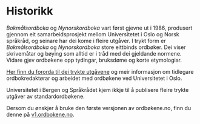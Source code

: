 # Historikk
_Bokmålsordboka_ og _Nynorskordboka_ vart først gjevne ut i 1986, produsert gjennom eit samarbeidsprosjekt mellom Universitetet i Oslo og Norsk språkråd, og seinare har dei kome i fleire utgåver. I trykt form er _Bokmålsordboka_ og _Nynorskordboka_ store eittbinds ordbøker. Dei viser skrivemåtar og bøying som alltid er i tråd med dei gjeldande normene. Vidare gjev ordbøkene opp tydingar, bruksdøme og korte etymologiar.

[Her finn du fororda til dei trykte utgåvene](https://www.uib.no/sites/w3.uib.no/files/attachments/om_ordbokene_0.pdf) og meir informasjon om tidlegare ordbokredaktørar og arbeidet med ordbøkene ved Universitetet i Oslo.

Universitetet i Bergen og Språkrådet kjem ikkje til å publisere fleire trykte utgåver av standardordbøkene.

Dersom du ønskjer å bruke den første versjonen av ordbøkene.no, finn du denne på [v1.ordbokene.no](https://v1.ordbokene.no). 